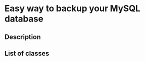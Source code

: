 Easy way to backup your MySQL database
====================

Description
---------------------

List of classes
-------------------